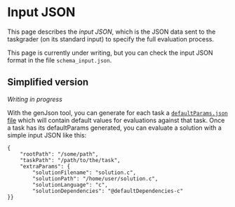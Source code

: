 # Input JSON

This page describes the *input JSON*, which is the JSON data sent to the taskgrader (on its standard input) to specify the full evaluation process.

This page is currently under writing, but you can check the input JSON format in the file `schema_input.json`.

## Simplified version

*Writing in progress*

With the genJson tool, you can generate for each task a [`defaultParams.json` file](defaultparams.md) which will contain default values for evaluations against that task. Once a task has its defaultParams generated, you can evaluate a solution with a simple input JSON like this:

    {
        "rootPath": "/some/path",
        "taskPath": "/path/to/the/task",
        "extraParams": {
            "solutionFilename": "solution.c",
            "solutionPath": "/home/user/solution.c",
            "solutionLanguage": "c",
            "solutionDependencies": "@defaultDependencies-c"
    }}
